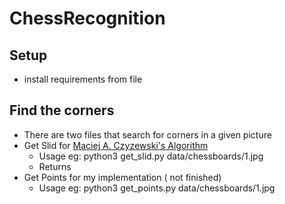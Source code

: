 # ChessRecognition

## Setup
- install requirements from file

## Find the corners
- There are two  files that search for corners in a given picture
- Get Slid for [Maciej A. Czyzewski's Algorithm](https://arxiv.org/abs/1708.03898)
    - Usage eg: python3 get_slid.py data/chessboards/1.jpg
    - Returns
- Get Points for my implementation ( not finished)
    - Usage eg:  python3 get_points.py data/chessboards/1.jpg
